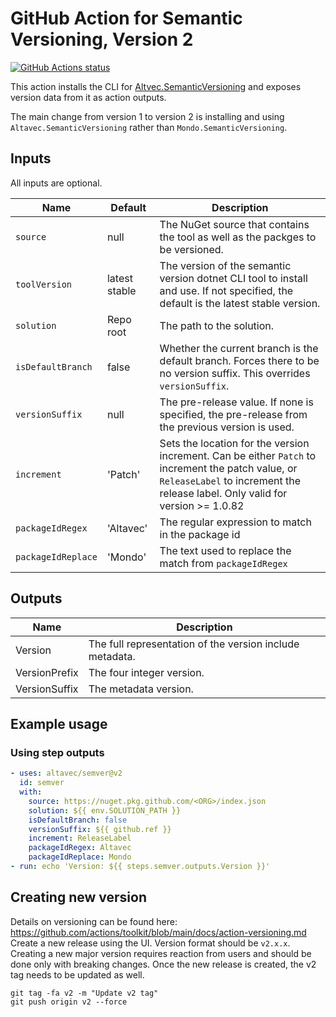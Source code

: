 # GitHub Action for Semantic Versioning, Version 2

[![GitHub Actions status](https://github.com/altavec/semver/workflows/build-test/badge.svg)](https://github.com/altavec/semver/actions)

This action installs the CLI for [Altvec.SemanticVersioning](https://github.com/altavec/SemanticVersioning) and exposes version data from it as action outputs.

The main change from version 1 to version 2 is installing and using `Altavec.SemanticVersioning` rather than `Mondo.SemanticVersioning`.

## Inputs

All inputs are optional.

| Name               | Default                | Description                                                  |
| ------------------ | ---------------------- | ------------------------------------------------------------ |
| `source`           | null                   | The NuGet source that contains the tool as well as the packges to be versioned. |
| `toolVersion`      | latest stable          | The version of the semantic version dotnet CLI tool to install and use. If not specified, the default is the latest stable version. |
| `solution`         | Repo root              | The path to the solution.                                    |
| `isDefaultBranch`  | false                  | Whether the current branch is the default branch. Forces there to be no version suffix. This overrides `versionSuffix`. |
| `versionSuffix`    | null                   | The pre-release value. If none is specified, the pre-release from the previous version is used. |
| `increment`        | 'Patch'                | Sets the location for the version increment. Can be either `Patch` to increment the patch value, or `ReleaseLabel` to increment the release label. Only valid for version >= 1.0.82 |
| `packageIdRegex`   | 'Altavec'              | The regular expression to match in the package id |
| `packageIdReplace` | 'Mondo'                | The text used to replace the match from `packageIdRegex` |

## Outputs

| Name          | Description                                              |
| ------------- | -------------------------------------------------------- |
| Version       | The full representation of the version include metadata. |
| VersionPrefix | The four integer version.                                |
| VersionSuffix | The metadata version.                                    |

## Example usage

### Using step outputs

```yaml
- uses: altavec/semver@v2
  id: semver
  with:
    source: https://nuget.pkg.github.com/<ORG>/index.json
    solution: ${{ env.SOLUTION_PATH }}
    isDefaultBranch: false
    versionSuffix: ${{ github.ref }}
    increment: ReleaseLabel
    packageIdRegex: Altavec
    packageIdReplace: Mondo
- run: echo 'Version: ${{ steps.semver.outputs.Version }}'
```


## Creating new version

Details on versioning can be found here: https://github.com/actions/toolkit/blob/main/docs/action-versioning.md
Create a new release using the UI. Version format should be `v2.x.x`. Creating a new major version requires reaction from users and should be done only with breaking changes.
Once the new release is created, the v2 tag needs to be updated as well.
```
git tag -fa v2 -m "Update v2 tag"
git push origin v2 --force
```

